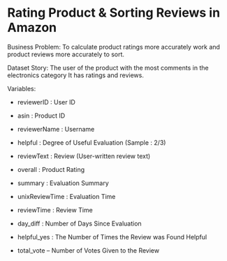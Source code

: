 # Rating Product & Sorting Reviews in Amazon

Business Problem: To calculate product ratings more accurately work and product reviews more accurately to sort.

Dataset Story: The user of the product with the most comments in the electronics category It has ratings and reviews.

Variables:

* reviewerID : User ID

* asin : Product ID

* reviewerName : Username

* helpful : Degree of Useful Evaluation (Sample : 2/3)

* reviewText : Review (User-written review text)

* overall : Product Rating

* summary : Evaluation Summary

* unixReviewTime : Evaluation Time

* reviewTime : Review Time

* day_diff : Number of Days Since Evaluation

* helpful_yes : The Number of Times the Review was Found Helpful

* total_vote – Number of Votes Given to the Review

